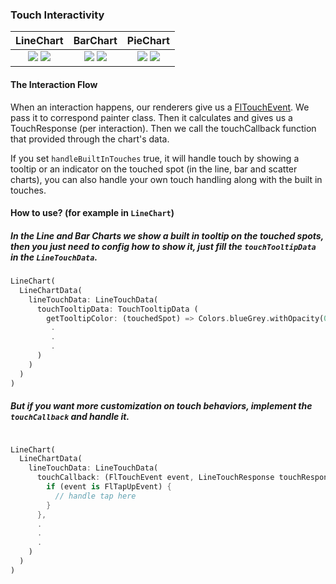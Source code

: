 ### Touch Interactivity

|LineChart	|BarChart		|PieChart		|
|:------------:|:------------:|:-------------:|
|	[![](https://github.com/imaNNeo/fl_chart/raw/main/repo_files/images/line_chart/line_chart_sample_1.gif)](https://github.com/imaNNeo/fl_chart/blob/main/repo_files/documentations/line_chart.md#sample-1-source-code) [![](https://github.com/imaNNeo/fl_chart/raw/main/repo_files/images/line_chart/line_chart_sample_2.gif)](https://github.com/imaNNeo/fl_chart/blob/main/repo_files/documentations/line_chart.md#sample-2-source-code)  |	[![](https://github.com/imaNNeo/fl_chart/raw/main/repo_files/images/bar_chart/bar_chart_sample_1.gif)](https://github.com/imaNNeo/fl_chart/blob/main/repo_files/documentations/bar_chart.md#sample-1-source-code) [![](https://github.com/imaNNeo/fl_chart/raw/main/repo_files/images/bar_chart/bar_chart_sample_2.gif)](https://github.com/imaNNeo/fl_chart/blob/main/repo_files/documentations/bar_chart.md#sample-2-source-code)  | [![](https://github.com/imaNNeo/fl_chart/raw/main/repo_files/images/pie_chart/pie_chart_sample_1.gif)](https://github.com/imaNNeo/fl_chart/blob/main/repo_files/documentations/pie_chart.md#sample-1-source-code) [![](https://github.com/imaNNeo/fl_chart/raw/main/repo_files/images/pie_chart/pie_chart_sample_2.gif)](https://github.com/imaNNeo/fl_chart/blob/main/repo_files/documentations/pie_chart.md#sample-2-source-code)  |



#### The Interaction Flow
When an interaction happens, our renderers give us a [FlTouchEvent](https://github.com/imaNNeo/fl_chart/blob/main/repo_files/documentations/base_chart.md#fltouchevent).
We pass it to correspond painter class. Then it calculates and gives us a TouchResponse (per interaction).
Then we call the touchCallback function that provided through the chart's data.

If you set `handleBuiltInTouches` true, it will handle touch by showing a tooltip or an indicator on the touched spot (in the line, bar and scatter charts), you can also handle your own touch handling along with the built in touches.


#### How to use? (for example in `LineChart`)
##### In the Line and Bar Charts we show a built in tooltip on the touched spots, then you just need to config how to show it, just fill the `touchTooltipData` in the `LineTouchData`.
#####
```dart
LineChart(
  LineChartData(
    lineTouchData: LineTouchData(
      touchTooltipData: TouchTooltipData (
        getTooltipColor: (touchedSpot) => Colors.blueGrey.withOpacity(0.8),
         .
         .
         .
      )
    )
  )
)
```
##### But if you want more customization on touch behaviors, implement the `touchCallback` and handle it.
```dart

LineChart(
  LineChartData(
    lineTouchData: LineTouchData(
      touchCallback: (FlTouchEvent event, LineTouchResponse touchResponse) {
        if (event is FlTapUpEvent) {
          // handle tap here  
        }
      },
      .
      .
      .
    )
  )
)
```
